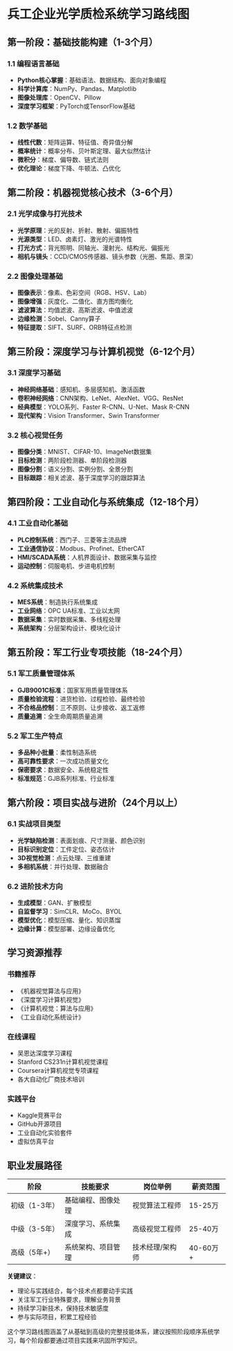 # 兵工企业光学质检系统学习路线图

## 第一阶段：基础技能构建（1-3个月）

### 1.1 编程语言基础

- **Python核心掌握**：基础语法、数据结构、面向对象编程
- **科学计算库**：NumPy、Pandas、Matplotlib
- **图像处理库**：OpenCV、Pillow
- **深度学习框架**：PyTorch或TensorFlow基础

### 1.2 数学基础

- **线性代数**：矩阵运算、特征值、奇异值分解
- **概率统计**：概率分布、贝叶斯定理、最大似然估计
- **微积分**：梯度、偏导数、链式法则
- **优化理论**：梯度下降、牛顿法、凸优化

## 第二阶段：机器视觉核心技术（3-6个月）

### 2.1 光学成像与打光技术

- **光学原理**：光的反射、折射、散射、偏振特性
- **光源类型**：LED、卤素灯、激光的光谱特性
- **打光方式**：背光照明、同轴光、漫射光、结构光、偏振光
- **相机与镜头**：CCD/CMOS传感器、镜头参数（光圈、焦距、景深）

### 2.2 图像处理基础

- **图像表示**：像素、色彩空间（RGB、HSV、Lab）
- **图像增强**：灰度化、二值化、直方图均衡化
- **滤波算法**：均值滤波、高斯滤波、中值滤波
- **边缘检测**：Sobel、Canny算子
- **特征提取**：SIFT、SURF、ORB特征点检测

## 第三阶段：深度学习与计算机视觉（6-12个月）

### 3.1 深度学习基础

- **神经网络基础**：感知机、多层感知机、激活函数
- **卷积神经网络**：CNN架构、LeNet、AlexNet、VGG、ResNet
- **经典模型**：YOLO系列、Faster R-CNN、U-Net、Mask R-CNN
- **现代架构**：Vision Transformer、Swin Transformer

### 3.2 核心视觉任务

- **图像分类**：MNIST、CIFAR-10、ImageNet数据集
- **目标检测**：两阶段检测器、单阶段检测器
- **图像分割**：语义分割、实例分割、全景分割
- **目标跟踪**：相关滤波、基于深度学习的跟踪算法

## 第四阶段：工业自动化与系统集成（12-18个月）

### 4.1 工业自动化基础

- **PLC控制系统**：西门子、三菱等主流品牌
- **工业通信协议**：Modbus、Profinet、EtherCAT
- **HMI/SCADA系统**：人机界面设计、数据采集与监控
- **运动控制**：伺服电机、步进电机控制

### 4.2 系统集成技术

- **MES系统**：制造执行系统集成
- **工业网络**：OPC UA标准、工业以太网
- **数据采集**：实时数据采集、多线程处理
- **系统架构**：分层架构设计、模块化设计

## 第五阶段：军工行业专项技能（18-24个月）

### 5.1 军工质量管理体系

- **GJB9001C标准**：国家军用质量管理体系
- **质量检验流程**：进货检验、过程检验、最终检验
- **不合格品控制**：三不原则、让步接收、返工返修
- **质量追溯**：全生命周期质量追溯

### 5.2 军工生产特点

- **多品种小批量**：柔性制造系统
- **高可靠性要求**：一次成功质量文化
- **保密要求**：数据安全、系统稳定性
- **标准规范**：GJB系列标准、行业标准

## 第六阶段：项目实战与进阶（24个月以上）

### 6.1 实战项目类型

- **光学缺陷检测**：表面划痕、尺寸测量、颜色识别
- **目标识别定位**：工件定位、姿态估计
- **3D视觉检测**：点云处理、三维重建
- **多相机系统**：并行处理、数据融合

### 6.2 进阶技术方向

- **生成模型**：GAN、扩散模型
- **自监督学习**：SimCLR、MoCo、BYOL
- **模型优化**：模型压缩、量化、知识蒸馏
- **边缘计算**：模型部署、边缘设备优化

## 学习资源推荐

### 书籍推荐

- 《机器视觉算法与应用》
- 《深度学习计算机视觉》
- 《计算机视觉：算法与应用》
- 《工业自动化系统设计》

### 在线课程

- 吴恩达深度学习课程
- Stanford CS231n计算机视觉课程
- Coursera计算机视觉专项课程
- 各大自动化厂商技术培训

### 实践平台

- Kaggle竞赛平台
- GitHub开源项目
- 工业自动化实验套件
- 虚拟仿真平台

## 职业发展路径

| 阶段          | 技能要求           | 岗位举例        | 薪资范围 |
| ------------- | ------------------ | --------------- | -------- |
| 初级（1-3年） | 基础编程、图像处理 | 视觉算法工程师  | 15-25万  |
| 中级（3-5年） | 深度学习、系统集成 | 高级视觉工程师  | 25-40万  |
| 高级（5年+）  | 系统架构、项目管理 | 技术经理/架构师 | 40-60万+ |

**关键建议**：

- 理论与实践结合，每个技术点都要动手实践
- 关注军工行业特殊要求，理解业务背景
- 持续学习新技术，保持技术敏感度
- 参与实际项目，积累工程经验

这个学习路线图涵盖了从基础到高级的完整技能体系，建议按照阶段顺序系统学习，每个阶段都要通过项目实践来巩固所学知识。
